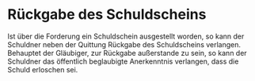 # Rückgabe des Schuldscheins

Ist über die Forderung ein Schuldschein ausgestellt worden, so kann der Schuldner neben der Quittung Rückgabe des Schuldscheins verlangen. Behauptet der Gläubiger, zur Rückgabe außerstande zu sein, so kann der Schuldner das öffentlich beglaubigte Anerkenntnis verlangen, dass die Schuld erloschen sei.
